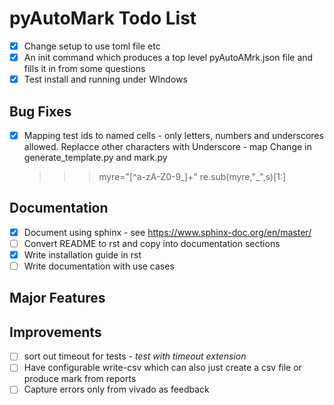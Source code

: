 # pyAutoMark Todo List

* [X] Change setup to use toml file etc
* [X] An init command which produces a top level pyAutoAMrk.json file and fills it in from some questions
* [X] Test install and running under WIndows

## Bug Fixes

* [X] Mapping test ids to named cells - only letters, numbers and underscores allowed. Replacce other characters with Underscore - map
    Change in generate_template.py and mark.py
    >>> myre="[^a-zA-Z0-9_]+"
    >>> re.sub(myre,"_",s)[1:]


## Documentation

* [X] Document using sphinx - see <https://www.sphinx-doc.org/en/master/>
* [ ] Convert README to rst and copy into documentation sections
* [X] Write installation guide in rst
* [ ] Write documentation with use cases

## Major Features

## Improvements

* [ ] sort out timeout for tests - *test with timeout extension*
* [ ] Have configurable write-csv  which can also just create a csv file or produce mark from reports
* [ ] Capture errors only from vivado as feedback
